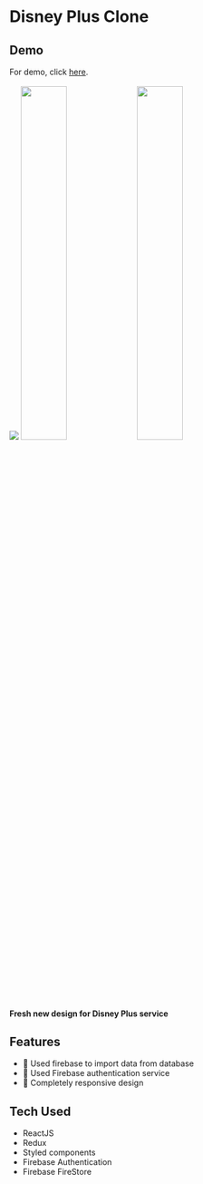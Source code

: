 # Disney Plus Clone

## Demo

For demo, click <a href="https://disney-plus-f5746.firebaseapp.com/home" target="_blank">here</a>.
<br />
<br />
<img src="https://github.com/mrprince88/disney-plus/assets/123789913/1fc75501-ee63-42f9-b92d-870236aaa887">
<span>
<img src="https://github.com/mrprince88/disney-plus/assets/123789913/63448e90-13ca-4495-a54e-180838a1cd5e" width="40%">
<img src="https://github.com/mrprince88/disney-plus/assets/123789913/50e04c17-9b41-4296-af1a-526dfc691e65" width="40%">
</span>

<br />
<br />

#### Fresh new design for Disney Plus service

## Features

- 📌 Used firebase to import data from database
- 📌 Used Firebase authentication service
- 📌 Completely responsive design

## Tech Used

- ReactJS
- Redux
- Styled components
- Firebase Authentication
- Firebase FireStore
